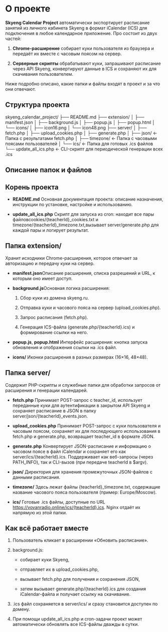 О проекте
=========

**Skyeng Calendar Project** автоматически экспортирует расписание занятий из личного кабинета Skyeng в формат iCalendar (ICS) для подключения в любое календарное приложение. Про состоит из двух частей:

1. **Chrome-расширение** собирает куки пользователя из браузера и передаёт их вместе с часовым поясом на сервер.

2. **Серверные скрипты** обрабатывают куки, запрашивают расписание через API Skyeng, конвертируют данные в ICS и сохраняют их для скачивания пользователем.

Ниже подробно описано, какие папки и файлы входят в проект и за что они отвечают.

Структура проекта
-----------------

skyeng_calendar_project/
├── README.md
├── extension/
│   ├── manifest.json
│   ├── background.js
│   ├── popup.js
│   ├── popup.html
│   └── icons/
│       ├── icon16.png
│       └── icon48.png
├── server/
│   ├── fetch.php
│   ├── upload_cookies.php
│   ├── generate.php
│   ├── json/            ← Папка с результатами fetch.php
│   ├── timezone/        ← Папка с часовыми поясами пользователей
│   └── ics/             ← Папка для готовых .ics файлов
└── update_all_ics.php   ← CLI-скрипт для периодической генерации всех .ics

Описание папок и файлов
-----------------------

Корень проекта
--------------

* **README.md** Основная документация проекта: описание назначения, инструкции по установке, настройке и использованию.

* **update\_all\_ics.php** Скрипт для запуска из cron: находит все пары файловcookies/{teacherId}\_cookies.txt и timezone/{teacherId}\_timezone.txt,вызывает server/generate.php для каждой пары и логирует результат.

Папка extension/
----------------

Хранит исходники Chrome-расширения, которое отвечает за авторизацию и передачу куки на сервер.

* **manifest.json**Описание расширения, списка разрешений и URL, к которым оно имеет доступ.

* **background.js**Основная логика расширения:

    1. Сбор куки из домена skyeng.ru.

    2. Отправка куки и часового пояса на сервер (upload\_cookies.php).

    3. Запрос расписания (fetch.php).

    4. Генерация ICS-файла (generate.php/{teacherId}.ics) и формирование ссылки на него.

* **popup.js**, **popup.html** Интерфейс расширения: кнопка запуска обновления и отображения ссылки на .ics файл.

* **icons/** Иконки расширения в разных размерах (16×16, 48×48).

Папка server/
-------------

Содержит PHP-скрипты и служебные папки для обработки запросов от расширения и генерации календарей.

* **fetch.php** Принимает POST-запрос с teacher\_id, использует переданные куки для аутентификации в закрытом API Skyeng и сохраняет расписание в JSON в папку server/json/{teacherId}\_events.json.

* **upload\_cookies.php** Принимает POST-запрос с куки пользователя и часовым поясом, сохраняет их для последующего использования в fetch.php и generate.php, возвращает teacher\_id в формате JSON.

* **generate.php** Конвертирует JSON-расписание и информацию о часовом поясе в файл iCalendar и сохраняет его как server/ics/{teacherId}.ics. Поддерживает как веб-запросы (через PATH\_INFO), так и CLI-вызов (при передаче teacherId в $argv).

* **json/** Директория для хранения промежуточных JSON-файлов с данными расписания.

* **timezone/** Здесь лежат файлы {teacherId}\_timezone.txt, содержащие название часового пояса пользователя (пример: Europe/Moscow).

* **ics/** Готовые .ics файлы, доступные по URL <https://vovanradio.online/ics/{teacherId}.ics>. Nginx отдаёт их напрямую из этой папки.

Как всё работает вместе
-----------------------

1. Пользователь кликает в расширении «Обновить расписание».

2. background.js:

    * собирает куки Skyeng,

    * отправляет их в upload\_cookies.php,

    * вызывает fetch.php для получения и сохранения JSON,

    * затем вызывает generate.php/{teacherId}.ics для создания iCalendar-файла и получает ссылку на скачивание.

3. .ics файл сохраняется в server/ics/ и сразу становится доступен по домену.

4. При помощи update\_all\_ics.php и cron-задачи проект может автоматически обновлять все ICS-файлы дважды в сутки.
